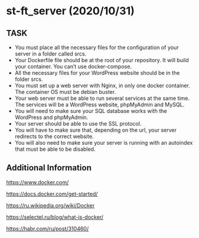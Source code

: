 # st-ft_server (2020/10/31)

## TASK

- You must place all the necessary files for the configuration of your server in a folder called srcs.
- Your Dockerfile file should be at the root of your repository. It will build your container. You can’t use docker-compose.
- All the necessary files for your WordPress website should be in the folder srcs.
- You must set up a web server with Nginx, in only one docker container. The container OS must be debian buster.
- Your web server must be able to run several services at the same time. The services will be a WordPress website, phpMyAdmin and MySQL.
- You will need to make sure your SQL database works with the WordPress and phpMyAdmin.
- Your server should be able to use the SSL protocol.
- You will have to make sure that, depending on the url, your server redirects to the correct website. 
- You will also need to make sure your server is running with an autoindex that must be able to be disabled.

## Additional Information
https://www.docker.com/

https://docs.docker.com/get-started/

https://ru.wikipedia.org/wiki/Docker

https://selectel.ru/blog/what-is-docker/

https://habr.com/ru/post/310460/
